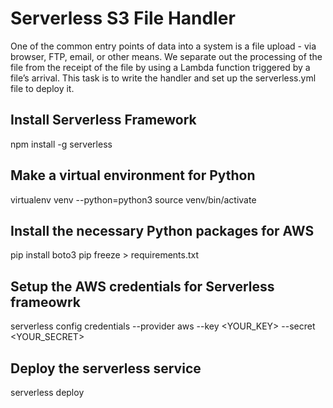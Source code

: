 # Serverless S3 File Handler

One of the common entry points of data into a system is a file upload - via browser, FTP, email, or other means.
We separate out the processing of the file from the receipt of the file by using a Lambda function triggered by a file’s arrival.
This task is to write the handler and set up the serverless.yml file to deploy it.

## Install Serverless Framework
npm install -g serverless

## Make a virtual environment for Python
virtualenv venv --python=python3
source venv/bin/activate

## Install the necessary Python packages for AWS
pip install boto3
pip freeze > requirements.txt

## Setup the AWS credentials for Serverless frameowrk
serverless config credentials --provider aws --key <YOUR_KEY> --secret <YOUR_SECRET>

## Deploy the serverless service
serverless deploy
